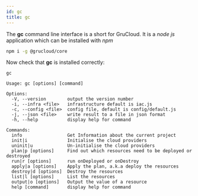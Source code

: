 ```yaml
---
id: gc
title: gc
---
```


The **gc** command line interface is a short for GruCloud.
It is a _node js_ application which can be installed with _npm_

```bash
npm i -g @grucloud/core
```

Now check that **gc** is installed correctly:

```
gc
```

```
Usage: gc [options] [command]

Options:
  -V, --version        output the version number
  -i, --infra <file>   infrastructure default is iac.js
  -c, --config <file>  config file, default is config/default.js
  -j, --json <file>    write result to a file in json format
  -h, --help           display help for command

Commands:
  info                 Get Information about the current project
  init|i               Initialise the cloud providers
  uninit|u             Un-initialise the cloud providers
  plan|p [options]     Find out which resources need to be deployed or destroyed
  run|r [options]      run onDeployed or onDestroy
  apply|a [options]    Apply the plan, a.k.a deploy the resources
  destroy|d [options]  Destroy the resources
  list|l [options]     List the resources
  output|o [options]   Output the value of a resource
  help [command]       display help for command
```

